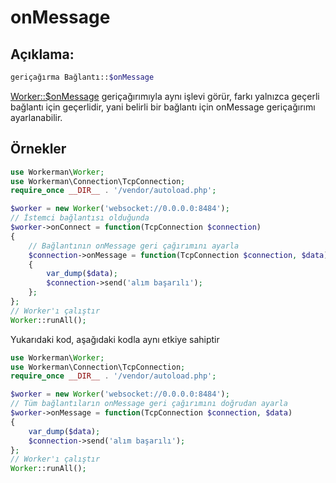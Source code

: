 # onMessage
## Açıklama:
```php
geriçağırma Bağlantı::$onMessage
```

[Worker::$onMessage](../worker/on-message.md) geriçağırımıyla aynı işlevi görür, farkı yalnızca geçerli bağlantı için geçerlidir, yani belirli bir bağlantı için onMessage geriçağırımı ayarlanabilir.

## Örnekler

```php
use Workerman\Worker;
use Workerman\Connection\TcpConnection;
require_once __DIR__ . '/vendor/autoload.php';

$worker = new Worker('websocket://0.0.0.0:8484');
// İstemci bağlantısı olduğunda
$worker->onConnect = function(TcpConnection $connection)
{
    // Bağlantının onMessage geri çağırımını ayarla
    $connection->onMessage = function(TcpConnection $connection, $data)
    {
        var_dump($data);
        $connection->send('alım başarılı');
    };
};
// Worker'ı çalıştır
Worker::runAll();
```

Yukarıdaki kod, aşağıdaki kodla aynı etkiye sahiptir

```php
use Workerman\Worker;
use Workerman\Connection\TcpConnection;
require_once __DIR__ . '/vendor/autoload.php';

$worker = new Worker('websocket://0.0.0.0:8484');
// Tüm bağlantıların onMessage geri çağırımını doğrudan ayarla
$worker->onMessage = function(TcpConnection $connection, $data)
{
    var_dump($data);
    $connection->send('alım başarılı');
};
// Worker'ı çalıştır
Worker::runAll();
```
